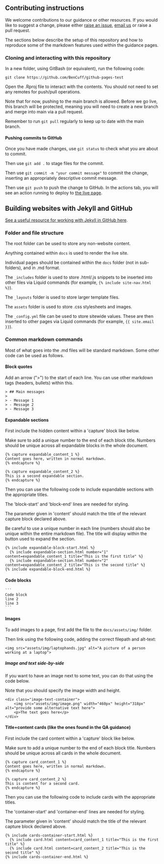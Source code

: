 ## Contributing instructions

We welcome contributions to our guidance or other resources. If you would like to suggest a change, please either [raise an issue]([/issues](https://github.com/BenCuff/github-pages-test/issues)), [email us](mailto:ukhsa_hopstats@ukhsa.gov.uk) or raise a pull request. 

The sections below describe the setup of this repository and how to reproduce some of the markdown features used within the guidance pages. 


### Cloning and interacting with this repository

In a new folder, using GitBash (or equivalent), run the following code:
```
git clone https://github.com/BenCuff/github-pages-test
```

Open the .Rproj file to interact with the contents. You should not need to set any remotes for push/pull operations.

Note that for now, pushing to the main branch is allowed. Before we go live, this branch will be protected, meaning you will need to create a new branch and merge into main via a pull request. 

Remember to run `git pull` regularly to keep up to date with the main branch. 


#### Pushing commits to GitHub

Once you have made changes, use `git status` to check what you are about to commit. 

Then use `git add .` to stage files for the commit. 

Then use `git commit -m "your commit message"` to commit the change, inserting an appropriately descriptive commit message. 

Then use `git push` to push the change to GitHub. In the actions tab, you will see an action running to deploy to [the live page](https://bencuff.github.io/github-pages-test/).

## Building websites with Jekyll and GitHub

[See a useful resource for working with Jekyll in GitHub here](https://carpentries-incubator.github.io/jekyll-pages-novice/). 

### Folder and file structure
The root folder can be used to store any non-website content. 

Anything contained within `docs` is used to render the live site. 

Individual pages should be contained within the `docs` folder (not in sub-folders), and in .md format. 

The `_includes` folder is used to store .html/.js snippets to be inserted into other files via Liquid commands (for example, `{% include site-nav.html %}`).

The `_layouts` folder is used to store larger template files. 

The `assets` folder is used to store .css stylesheets and images. 

The `_config.yml` file can be used to store sitewide values. These are then inserted to other pages via Liquid commands (for example, `{{ site.email }}`). 


### Common markdown commands
Most of what goes into the .md files will be standard markdown. Some other code can be used as follows.

#### Block quotes

Add an arrow (">") to the start of each line. You can use other markdown tags (headers, bullets) within this. 

```
> ## Main messages
>
> - Message 1
> - Message 2
> - Message 3
```

#### Expandable sections

First include the hidden content within a 'capture' block like below. 

Make sure to add a unique number to the end of each block title. Numbers should be unique across all expandable blocks in the whole document. 

```
{% capture expandable_content_1 %}
Content goes here, written in normal markdown.
{% endcapture %}

{% capture expandable_content_2 %}
This is a second expandable section.
{% endcapture %}
```

Then you can use the following code to include expandable sections with the appropriate titles. 

The 'block-start' and 'block-end' lines are needed for styling. 

The parameter given in 'content' should match the title of the relevant capture block declared above. 

Be careful to use a unique number in each line (numbers should also be unique within the entire markdown file). The title will display within the button used to expand the section. 

```
{% include expandable-block-start.html %}
  {% include expandable-section.html number="1" content=expandable_content_1 title="This is the first title" %}
  {% include expandable-section.html number="2"  content=expandable_content_2 title="This is the second title" %}
{% include expandable-block-end.html %}

```


#### Code blocks
````
```
Code block
line 2
line 3
```
````


#### Images

To add images to a page, first add the file to the `docs/assets/img/` folder.

Then link using the following code, adding the correct filepath and alt-text:

`<img src="assets/img/laptophands.jpg" alt="A picture of a person working at a laptop">`


##### Image and text side-by-side
If you want to have an image next to some text, you can do that using the code below. 

Note that you should specify the image width and height. 


```
<div class="image-text-container">
    <img src="assets/img/image.png" width="460px" height="318px" alt="provide some alternative text here">
    <p>The text goes here</p>
</div>
```

#### Title+content cards (like the ones found in the QA guidance)

First include the card content within a 'capture' block like below. 

Make sure to add a unique number to the end of each block title. Numbers should be unique across all cards in the whole document. 

```
{% capture card_content_1 %}
Content goes here, written in normal markdown.
{% endcapture %}

{% capture card_content_2 %}
This is content for a second card.
{% endcapture %}
```

Then you can use the following code to include cards with the appropriate titles. 

The 'container-start' and 'container-end' lines are needed for styling. 

The parameter given in 'content' should match the title of the relevant capture block declared above. 

```
{% include cards-container-start.html %}
  {% include card.html content=card_content_1 title="This is the first title" %}
  {% include card.html content=card_content_2 title="This is the second title" %}
{% include cards-container-end.html %}

```
